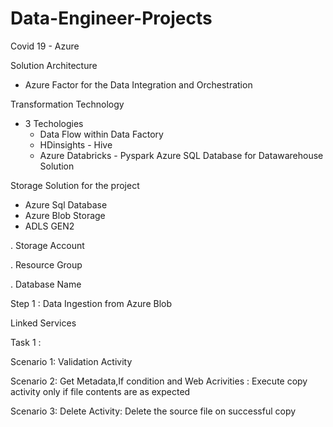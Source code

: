# Data-Engineer-Projects

Covid 19 - Azure 

Solution Architecture 
- Azure Factor for the Data Integration and Orchestration

Transformation Technology 
- 3 Techologies
    - Data Flow within Data Factory
    - HDinsights - Hive
    - Azure Databricks - Pyspark
  Azure SQL Database for Datawarehouse Solution

Storage Solution for the project 
- Azure Sql Database
- Azure Blob Storage
- ADLS GEN2


. Storage Account 

. Resource Group

. Database Name


Step 1 : Data Ingestion from Azure Blob

Linked Services 

Task 1 :

Scenario 1:
Validation Activity 

Scenario 2:
Get Metadata,If condition and Web Acrivities : Execute copy activity only if file contents are as expected 

Scenario 3: 
Delete Activity: Delete the source file on successful copy 
